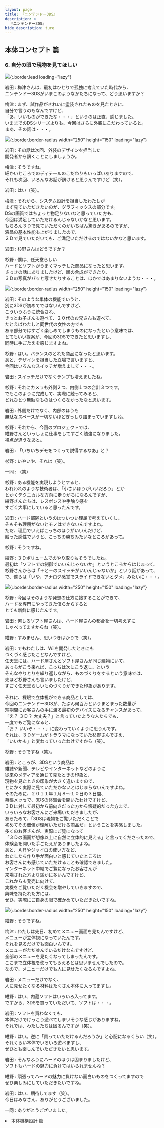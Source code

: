 ```yaml
---
layout: page
title: 『ニンテンドー3DS』
description: >
  『ニンテンドー3DS』
hide_description: ture
---
```


## 本体コンセプト 篇

### 6. 自分の眼で現物を見てほしい

![](/interviews/jp/3ds/hardware/vol2/img/mainvisual6.jpg){:.border.lead loading="lazy"}

岩田
: 梅津さんは、最初はひとりで孤独に考えていた時代から、<br>ニンテンドー3DSがいまこのようなかたちになって、どう思いますか？　

梅津
: まず、試作品がきれいに塗装されたものを見たときに、<br>自分で言うのもなんですけど、<br>「あ、いいものができたな・・・」というのは正直、感じました。<br>いままでのDSシリーズよりも、今回はさらに外観にこだわっていると。<br>まあ、その話は・・・。

![](/interviews/jp/3ds/hardware/vol2/img/photo12.jpg){:.border.border-radius width="250" height="150"  loading="lazy"}

岩田
: その話は次回、外装のデザインを担当した<br>開発者から訊くことにしましょうか。

梅津
: そうですね。<br>細かいところでのディテールのこだわりもいっぱいありますので、<br>それも次回、いろんなお話が訊けると思うんですけど（笑）。

岩田
: はい（笑）。

梅津
: それから、システム設計を担当したわたしが<br>まず見ていただきたいのが、グラフィックスの部分です。<br>DSの画質ではちょっと物足りないなと思っていた方も、<br>今回は満足していただけるんじゃないかなと思います。<br>もちろん３Ｄで見ていただくのがいちばん驚きがあるのですが、<br>液晶の基本性能も上がりましたので、<br>２Ｄで見ていただいても、ご満足いただけるのではないかなと思います。

岩田
: 杉野さんはどうですか？

杉野
: 僕は、任天堂らしい<br>ハードとソフトがうまくマッチした商品になったと思います。<br>さっきの話にありましたけど、顔の合成ができたり、<br>３Ｄの写真がパッと写せたりすることは、ほかではあまりないような・・・。

![](/interviews/jp/3ds/hardware/vol2/img/photo13.jpg){:.border.border-radius width="250" height="150"  loading="lazy"}

岩田
: そのような単体の機能でいうと、<br>別に3DSが初めてではないんですけど、<br>こういうふうに統合され、<br>きっとお子さんも遊べて、２０代のお兄さんも遊べて、<br>たとえばわたしと同世代の女性の方でも<br>ある部分ではすごく楽しめてしまうものになったという意味では、<br>とてもいい提案が、今回の3DSでできたと思いますし、<br>同時に手ごたえを感じますよね。

杉野
: はい。バランスのとれた商品になったと思います。<br>あと、デザインを担当した立場で言いますと、<br>今回はいろんなスイッチが増えまして・・・。

岩田
: スイッチだけでなくランプも増えましたね。

杉野
: それにカメラも外側２つ、内側１つの合計３つです。<br>でもこのように完成して、実際に触ってみると、<br>どれひとつ無駄なものはつくらなかったなと思います。

岩田
: 外側だけでなく、内部のほうも<br>無駄なスペースが一切ないほどぎっしり詰まっていますしね。

杉野
: それから、今回のプロジェクトでは、<br>紺野さんといっしょに仕事をしてすごく勉強になりました。<br>視点が違うなあと。

岩田
: 「いちいちデモをつくって説得するなあ」と？

杉野
: いやいや、それは（笑）。

一同
: （笑）

杉野
: ある機能を実現しようとすると、<br>われわれのような技術者は、「小さいほうがいいだろう」とか<br>とかくテクニカルな方向に走りがちになるんですが、<br>紺野さんたちは、レスポンスや手触り感を<br>すごく大事にしていると思ったんです。

岩田
: ハード部隊というのはついつい理屈で考えていくし、<br>そもそも理屈がないとモノはできないんですよね。<br>ただ、理屈でいえばこっちのほうがいいんだけど、<br>触った感性でいうと、こっちの勝ちみたいなところがあって。

杉野
: そうですね。

紺野
: ３Ｄボリュームでのやり取りもそうでしたね。<br>最初は「ソフトでの制御でいいんじゃないか」というところからはじまって、<br>杉野さんからは「＋と－のスイッチがいいんじゃないか」という話があって、<br>で、僕らは「いや、アナログ感覚でスライドできないとダメ」みたいに・・・。

![](/interviews/jp/3ds/hardware/vol2/img/photo14.jpg){:.border.border-radius width="250" height="150"  loading="lazy"}

杉野
: 今回はそのような発想の仕方に接することができて、<br>ハードを専門にやってきた僕らからすると<br>とても新鮮に感じたんです。

岩田
: 何しろソフト屋さんは、ハード屋さんの都合を一切考えずに<br>しゃべってますからね（笑）。

紺野
: すみません、思いつきばかりで（笑）。

岩田
: でもわたしは、Wiiを開発したときにも<br>つくづく感じたことなんですけど、<br>任天堂には、ハード屋さんとソフト屋さんが同じ建物にいて、<br>あっちがこう来れば、こっちは次にこう返し、という<br>そんなやりとりを繰り返しながら、ものづくりをするという意味では、<br>先ほど杉野さんも言いましたけど、<br>すごく任天堂らしいものづくりができた印象があります。<br><br>それに、裸眼で立体視ができる商品としては、<br>今回のニンテンドー3DSが、たぶん何百万というまとまった数量が<br>短期間にお客さんの手に渡る最初のデバイスになるチャンスがあって、<br>「え？ ３Ｄ？ 大丈夫？」と言っていたような人たちでも、<br>一度でもご覧になると、<br>「お？ いいぞ・・・」に変わっていくように思うんです。<br>それは、３Ｄゲームがトラウマになっていた杉野さんでさえ、<br>「いいかも」と変わっていったわけですから（笑）。

杉野
: そうですね（笑）。

岩田
: ところが、3DSという商品は<br>雑誌や新聞、テレビやインターネットなどのように<br>従来のメディアを通じて見たときの印象と、<br>現物を見たときの印象が大きく違いますので、<br>とにかく実際に見ていただかないとはじまらないんですよね。<br>そのために、２０１１年１月８～１０日の３日間、<br>幕張メッセで、3DSの体験会を開いたわけですけど、<br>３Ｄに対して最初から前向きだった方から懐疑的だった方まで、<br>いろいろなお客さんにご来場いただきましたが、<br>あらためて、「3DSは現物をご覧いただくことで<br>初めてその価値が理解いただける商品だ」ということを実感しました。<br>多くのお客さんが、実際にご覧になって<br>「３Ｄの画面が想像以上に自然に立体的に見える」と言ってくださったので、<br>体験会を開いた手ごたえがありましたよね。<br>あと、ＡＲやジャイロの使い方など、<br>わたしたち作り手が面白いと感じていたところは<br>お客さんにも感じていただけることも確認できました。<br>インターネット中継でご覧になったお客さんが<br>来場された方より遥かに多いんですけど、<br>これからも発売に向けて、<br>実機をご覧いただく機会を増やしていきますので、<br>興味を持たれた方には、<br>ぜひ、実際にご自身の眼で確かめていただきたいですね。

![](/interviews/jp/3ds/hardware/vol2/img/photo15.jpg){:.border.border-radius width="250" height="150"  loading="lazy"}

紺野
: そうですね。

梅津
: わたしは先日、初めてメニュー画面を見たんですけど、<br>メニューが立体視になっていたんです。<br>それを見るだけでも面白いんです。<br>メニューがただ並んでいるだけなんですけど、<br>全部のメニューを見たくなってしまったんです。<br>ここまで立体視を使ってもらえるとは思いませんでしたので。<br>なので、メニューだけでも人に見せたくなるんですよね。

岩田
: メニューだけでなく、<br>人に見せたくなる材料はたくさん本体に入ってますし。

紺野
: はい、内蔵ソフトはいろいろ入ってます。<br>ですから、3DSを買っていただいて、ソフトは・・・。

岩田
: ソフトを買わなくても、<br>本体だけでけっこう遊べてしまいそうな感じがありますね。<br>それでは、わたしたちは困るんですが（笑）。

紺野
: はい。逆に「買っていただけるんだろうか」と心配になるくらい（笑）。<br>それくらい本体でいろいろ遊べますし、<br>ぜひとも楽しんでいただきたいと思います。

岩田
: そんなふうにハードのほうは固まりましたけど、<br>ソフトもハードの魅力に負けてはいられませんね？

紺野
: 頑張ってハードの魅力に負けない面白いものをつくってますので<br>ぜひ楽しみにしていただきたいですね。

岩田
: はい、期待してます（笑）。<br>今日はみなさん、ありがとうございました。

一同
: ありがとうございました。

<li class="pagination-next"><span> 本体機構設計 篇

